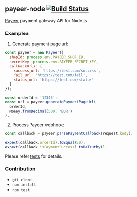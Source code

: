 ## payeer-node [![Build Status](https://travis-ci.org/kubk/algoholizm.svg?branch=master)](https://travis-ci.org/kubk/payeer-node)

[Payeer](https://payeer.com/en/) payment gateway API for Node.js

### Examples
1. Generate payment page url:
```javascript
const payeer = new Payeer({
  shopId: process.env.PAYEER_SHOP_ID,
  secretKey: process.env.PAYEER_SECRET_KEY,
  callbackUrls: {
    success_url: 'https://test.com/success',
    fail_url: 'https://test.com/fail',
    status_url: 'https://test.com/status'
  }
});

const orderId = '12345';
const url = payeer.generatePaymentPageUrl(
  orderId,
  Money.fromDecimal(500, 'EUR')
);
```

2. Process Payeer webhook:
```javascript
const callback = payeer.parsePaymentCallback(request.body);

expect(callback.orderId).toEqual(50);
expect(callback.isPaymentSuccess).toBeTruthy();
```

Please refer [tests](https://github.com/kubk/payeer-node/blob/master/src/payeer.test.ts) for details.

### Contribution
- `git clone`
- `npm install`
- `npm test`
